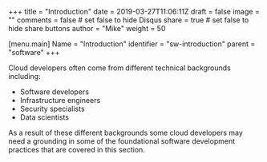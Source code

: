 +++
title = "Introduction"
date = 2019-03-27T11:06:11Z
draft = false
image = ""
comments = false # set false to hide Disqus
share = true	# set false to hide share buttons
author = "Mike"
weight = 50

[menu.main] 
    Name = "Introduction" 
    identifier = "sw-introduction"
    parent = "software"
+++

Cloud developers often come from different technical backgrounds including:

* Software developers
* Infrastructure engineers
* Security specialists
* Data scientists

As a result of these different backgrounds some cloud developers may need a grounding in some of the foundational software development practices that are covered in this section.